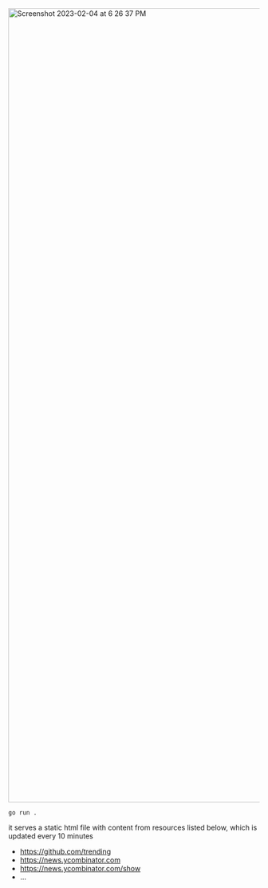 <img width="1591" alt="Screenshot 2023-02-04 at 6 26 37 PM" src="https://user-images.githubusercontent.com/33498670/216775598-45a946f7-41c3-4ea6-85c1-163ed9c3c8d5.png">

`go run .`

it serves a static html file with content from resources listed below, which is updated every 10 minutes
- https://github.com/trending
- https://news.ycombinator.com
- https://news.ycombinator.com/show
- ...
